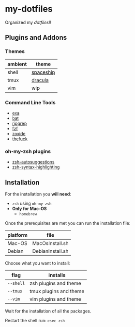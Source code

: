 # my-dotfiles

Organized my _dotfiles_!!

## Plugins and Addons

### Themes

| ambient | theme |
| --- | --- |
| shell | [spaceship](https://github.com/spaceship-prompt/spaceship-prompt) |
| tmux | [dracula](https://draculatheme.com/tmux) |
| vim | wip |

### Command Line Tools

- [exa](https://github.com/ogham/exa)
- [bat](https://github.com/sharkdp/bat)
- [ripgrep](https://github.com/BurntSushi/ripgrep)
- [fzf](https://github.com/junegunn/fzf)
- [zoxide](https://github.com/ajeetdsouza/zoxide)
- [thefuck](https://github.com/nvbn/thefuck)

### oh-my-zsh plugins

- [zsh-autosuggestions](https://github.com/zsh-users/zsh-autosuggestions)
- [zsh-syntax-highlighting](https://github.com/zsh-users/zsh-syntax-highlighting)

###

## Installation

For the installation you **will need**:

- `zsh` using `oh-my-zsh`
- **Only for Mac-OS**
    - `homebrew`

Once the prerequisites are met you can run the installation file:

| platform | file |
| --- | --- |
| Mac-OS | MacOsInstall.sh |
| Debian | DebianInstall.sh |

Choose what you want to install:

| flag | installs |
| --- | --- |
| `--shell` | zsh plugins and theme |
| `--tmux` | tmux plugins and theme |
| `--vim` | vim plugins and theme | 

Wait for the installation of all the packages.

Restart the shell run: `esec zsh`




